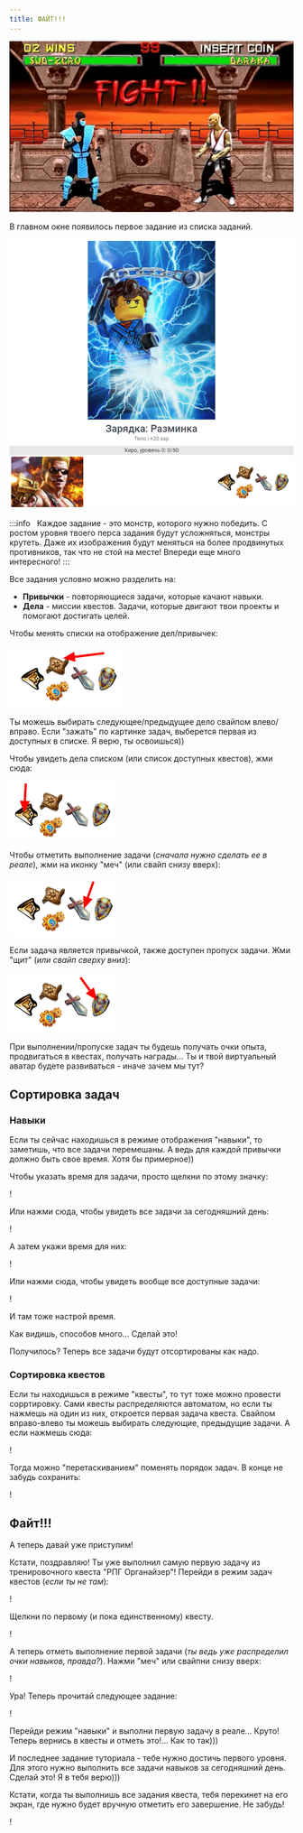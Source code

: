 ```yaml
---
title: ФАЙТ!!!
---
```


![](../../static/img/файт)

В главном окне появилось первое задание из списка заданий.

![](../../static/img/первое_задание_из_списка_заданий)

:::info &nbsp;
Каждое задание - это монстр, которого нужно победить. С ростом уровня твоего перса задания будут усложняться, монстры крутеть. Даже их изображения будут меняться на более продвинутых противников, так что не стой на месте! Впереди еще много интересного!
:::

Все задания условно можно разделить на:

- **Привычки** - повторяющиеся задачи, которые качают навыки.
- **Дела** - миссии квестов. Задачи, которые двигают твои проекты и помогают достигать целей.

Чтобы менять списки на отображение дел/привычек:

![](../../static/img/менять_списки_задач)

Ты можешь выбирать следующее/предыдущее дело свайпом влево/вправо. Если "зажать" по картинке задач, выберется первая из доступных в списке. Я верю, ты освоишься))

Чтобы увидеть дела списком (или список доступных квестов), жми сюда:

![](../../static/img/дела_списком)

Чтобы отметить выполнение задачи (*сначала нужно сделать ее в реале*), жми на иконку "меч" (или свайп снизу вверх):

![image-20210317091255062](../../static/img/выполнить_задачу)

Если задача является привычкой, также доступен пропуск задачи. Жми "щит" (*или свайп сверху вниз*):

![](../../static/img/пропуск_задачи)

При выполнении/пропуске задач ты будешь получать очки опыта, продвигаться в квестах, получать награды... Ты и твой виртуальный аватар будете развиваться - иначе зачем мы тут?

## Сортировка задач

### Навыки

Если ты сейчас находишься в режиме отображения "навыки", то заметишь, что все задачи перемешаны. А ведь для каждой привычки должно быть свое время. Хотя бы примерное))

Чтобы указать время для задачи, просто щелкни по этому значку:

!

Или нажми сюда, чтобы увидеть все задачи за сегодняшний день:

!

А затем укажи время для них:

!

Или нажми сюда, чтобы увидеть вообще все доступные задачи:

!

И там тоже настрой время.

Как видишь, способов много... Сделай это!

Получилось? Теперь все задачи будут отсортированы как надо.

### Сортировка квестов

Если ты находишься в режиме "квесты", то тут тоже можно провести сорртировку. Сами квесты распределяются автоматом, но если ты нажмешь на один из них, откроется первая задача квеста. Свайпом вправо-влево ты можешь выбирать следующие, предыдущие задачи. А если нажмешь сюда:

!

Тогда можно "перетаскиванием" поменять порядок задач. В конце не забудь сохранить:

!

## Файт!!!

А теперь давай уже приступим!

Кстати, поздравляю! Ты уже выполнил самую первую задачу из тренировочного квеста "РПГ Органайзер"! Перейди в режим задач квестов (*если ты не там*):

!

Щелкни по первому (и пока единственному) квесту.

!

А теперь отметь выполнение первой задачи (*ты ведь уже распределил очки навыков, правда?*). Нажми "меч" или свайпни снизу вверх:

!

Ура! Теперь прочитай следующее задание:

!

Перейди режим "навыки" и выполни первую задачу в реале... Круто! Теперь вернись в квесты и отметь это!... Как то так)))

И последнее задание туториала - тебе нужно достичь первого уровня. Для этого нужно выполнить все задачи навыков за сегодняшний день. Сделай это! Я в тебя верю)))

Кстати, когда ты выполнишь все задания квеста, тебя перекинет на его экран, где нужно будет вручную отметить его завершение. Не забудь!

!
